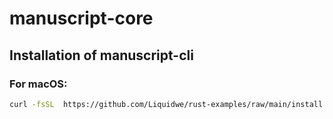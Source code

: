 # manuscript-core

## Installation of manuscript-cli
### For macOS:
```bash
curl -fsSL  https://github.com/Liquidwe/rust-examples/raw/main/install.sh | bash
```